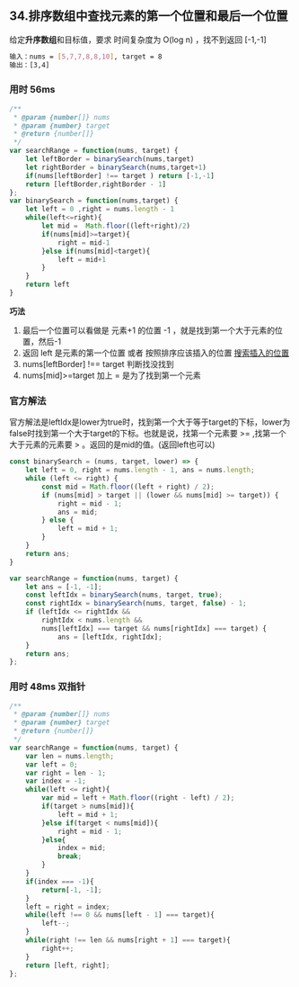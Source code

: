 ## 34.排序数组中查找元素的第一个位置和最后一个位置

给定**升序数组**和目标值，要求 时间复杂度为 O(log n) ，找不到返回 [-1,-1]

```bash
输入：nums = [5,7,7,8,8,10], target = 8
输出：[3,4]
```

### 用时 56ms
```js
/**
 * @param {number[]} nums
 * @param {number} target
 * @return {number[]}
 */
var searchRange = function(nums, target) {
    let leftBorder = binarySearch(nums,target)
    let rightBorder = binarySearch(nums,target+1) 
    if(nums[leftBorder] !== target ) return [-1,-1]
    return [leftBorder,rightBorder - 1]
};
var binarySearch = function(nums,target) {
    let left = 0 ,right = nums.length - 1
    while(left<=right){
        let mid =  Math.floor((left+right)/2)
        if(nums[mid]>=target){
            right = mid-1
        }else if(nums[mid]<target){
            left = mid+1
        }
    }
    return left
}
```

**巧法**
1. 最后一个位置可以看做是 元素+1 的位置 -1 ，就是找到第一个大于元素的位置，然后-1
2. 返回 left 是元素的第一个位置 或者 按照排序应该插入的位置 [搜索插入的位置](./search-insert.md)
3. nums[leftBorder] !== target 判断找没找到
4. nums[mid]>=target 加上 = 是为了找到第一个元素 

### 官方解法
官方解法是leftIdx是lower为true时，找到第一个大于等于target的下标，lower为false时找到第一个大于target的下标。也就是说，找第一个元素要 >= ,找第一个大于元素的元素要 > 。返回的是mid的值。(返回left也可以)
```js
const binarySearch = (nums, target, lower) => {
    let left = 0, right = nums.length - 1, ans = nums.length;
    while (left <= right) {
        const mid = Math.floor((left + right) / 2);
        if (nums[mid] > target || (lower && nums[mid] >= target)) {
            right = mid - 1;
            ans = mid;
        } else {
            left = mid + 1;
        }
    }
    return ans;
}

var searchRange = function(nums, target) {
    let ans = [-1, -1];
    const leftIdx = binarySearch(nums, target, true);
    const rightIdx = binarySearch(nums, target, false) - 1;
    if (leftIdx <= rightIdx && 
        rightIdx < nums.length && 
        nums[leftIdx] === target && nums[rightIdx] === target) {
            ans = [leftIdx, rightIdx];
    } 
    return ans;
};
```


### 用时 48ms 双指针
```js
/**
 * @param {number[]} nums
 * @param {number} target
 * @return {number[]}
 */
var searchRange = function(nums, target) {
    var len = nums.length;
    var left = 0;
    var right = len - 1;
    var index = -1;
    while(left <= right){
        var mid = left + Math.floor((right - left) / 2);
        if(target > nums[mid]){
            left = mid + 1;
        }else if(target < nums[mid]){
            right = mid - 1;
        }else{
            index = mid;
            break;
        }
    }
    if(index === -1){
        return[-1, -1];
    }
    left = right = index;
    while(left !== 0 && nums[left - 1] === target){
        left--;
    }
    while(right !== len && nums[right + 1] === target){
        right++;
    }
    return [left, right];
};
```